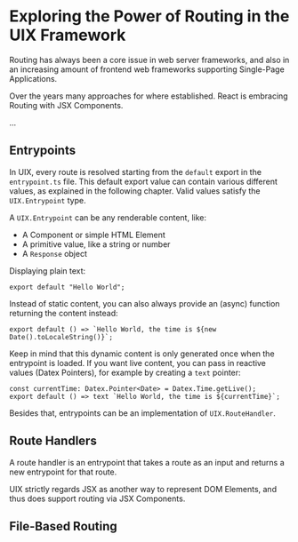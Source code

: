 <!--
	{
		description: "Seamless Backend and Frontend Routing with UIX",
		preview: "res/uix_banner.png",
		date: ~2023-07-18~,
		tag: "Developer",
		author: "unyt.org",
		authorRef: https://unyt.org
	};
-->

# Exploring the Power of Routing in the UIX Framework

Routing has always been a core issue in web server frameworks, and also in an increasing amount of frontend web frameworks supporting Single-Page Applications.

Over the years many approaches for where established.
React is embracing Routing with JSX Components.

...

## Entrypoints

In UIX, every route is resolved starting from the `default` export in the `entrypoint.ts` file.
This default export value can contain various different values, as explained in the following chapter. Valid values satisfy the `UIX.Entrypoint` type.

A `UIX.Entrypoint` can be any renderable content, like:
 * A Component or simple HTML Element
 * A primitive value, like a string or number
 * A `Response` object

Displaying plain text:
```tsx
export default "Hello World";
```

Instead of static content, you can also always provide an (async) function returning the content instead:

```tsx
export default () => `Hello World, the time is ${new Date().toLocaleString()}`;
```

Keep in mind that this dynamic content is only generated once when the entrypoint is loaded.
If you want live content, you can pass in reactive values (Datex Pointers), for example by creating a `text` pointer:

```tsx
const currentTime: Datex.Pointer<Date> = Datex.Time.getLive();
export default () => text `Hello World, the time is ${currentTime}`;
```

Besides that, entrypoints can be an implementation of `UIX.RouteHandler`.

## Route Handlers
A route handler is an entrypoint that takes a route as an input and returns a new entrypoint for that route.


UIX strictly regards JSX as another way to represent DOM Elements, and thus does support routing via JSX Components.


## File-Based Routing

